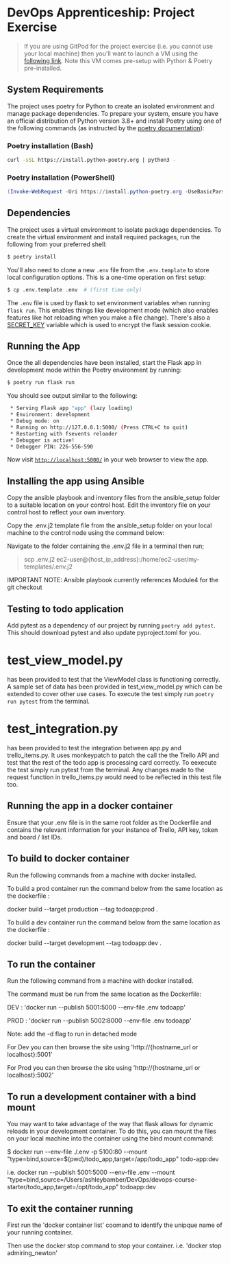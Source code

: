 # DevOps Apprenticeship: Project Exercise

> If you are using GitPod for the project exercise (i.e. you cannot use your local machine) then you'll want to launch a VM using the [following link](https://gitpod.io/#https://github.com/CorndelWithSoftwire/DevOps-Course-Starter). Note this VM comes pre-setup with Python & Poetry pre-installed.

## System Requirements

The project uses poetry for Python to create an isolated environment and manage package dependencies. To prepare your system, ensure you have an official distribution of Python version 3.8+ and install Poetry using one of the following commands (as instructed by the [poetry documentation](https://python-poetry.org/docs/#system-requirements)):

### Poetry installation (Bash)

```bash
curl -sSL https://install.python-poetry.org | python3 -
```

### Poetry installation (PowerShell)

```powershell
(Invoke-WebRequest -Uri https://install.python-poetry.org -UseBasicParsing).Content | py -
```

## Dependencies

The project uses a virtual environment to isolate package dependencies. To create the virtual environment and install required packages, run the following from your preferred shell:

```bash
$ poetry install
```

You'll also need to clone a new `.env` file from the `.env.template` to store local configuration options. This is a one-time operation on first setup:

```bash
$ cp .env.template .env  # (first time only)
```

The `.env` file is used by flask to set environment variables when running `flask run`. This enables things like development mode (which also enables features like hot reloading when you make a file change). There's also a [SECRET_KEY](https://flask.palletsprojects.com/en/1.1.x/config/#SECRET_KEY) variable which is used to encrypt the flask session cookie.

## Running the App

Once the all dependencies have been installed, start the Flask app in development mode within the Poetry environment by running:
```bash
$ poetry run flask run
```

You should see output similar to the following:
```bash
 * Serving Flask app "app" (lazy loading)
 * Environment: development
 * Debug mode: on
 * Running on http://127.0.0.1:5000/ (Press CTRL+C to quit)
 * Restarting with fsevents reloader
 * Debugger is active!
 * Debugger PIN: 226-556-590
```
Now visit [`http://localhost:5000/`](http://localhost:5000/) in your web browser to view the app.

## Installing the app using Ansible

Copy the ansible playbook and inventory files from the ansible_setup folder to a suitable location on your control host. Edit the inventory file on your control host to reflect your own inventory.

Copy the .env.j2 template file from the ansible_setup folder on your local machine to the control node using the command below:

Navigate to the folder containing the .env.j2 file in a terminal then run;
>scp .env.j2 ec2-user@{host_ip_address}:/home/ec2-user/my-templates/.env.j2

IMPORTANT NOTE: Ansible playbook currently references Module4 for the git checkout

## Testing to todo application

Add pytest as a dependency of our project by running `poetry add pytest`. This should download pytest and also update pyproject.toml for you.

test_view_model.py 
==================
has been provided to test that the ViewModel class is functioning correctly.
A sample set of data has been provided in test_view_model.py which can be extended to cover other use cases.
To execute the test simply run `poetry run pytest` from the terminal.

test_integration.py
===================
has been provided to test the integration between app.py and trello_items.py. It uses monkeypatch to patch the call the the Trello API and test that the rest of the todo app is processing card correctly.
To eexecute the test simply run pytest from the terminal. Any changes made to the request function in trello_items.py would need to be reflected in this test file too.

## Running the app in a docker container

Ensure that your .env file is in the same root folder as the Dockerfile and contains the relevant information for your instance of Trello, API key, token and board / list IDs.

## To build to docker container

Run the following commands from a machine with docker installed.

To build a prod container run the command below from the same location as the dockerfile :

docker build --target production --tag todoapp:prod .

To build a dev container run the command below from the same location as the dockerfile :

docker build --target development --tag todoapp:dev .

## To run the container

Run the following command from a machine with docker installed. 

The command must be run from the same location as the Dockerfile:

DEV : 'docker run --publish 5001:5000 --env-file .env todoapp'

PROD : 'docker run --publish 5002:8000 --env-file .env todoapp'

Note: add the -d flag to run in detached mode

For Dev you can then browse the site using 'http://{hostname_url or localhost}:5001'

For Prod you can then browse the site using 'http://{hostname_url or localhost}:5002'

## To run a development container with a bind mount

You may want to take advantage of the way that flask allows for dynamic reloads in your development container. To do this, you can mount the files on your local machine into the container using the bind mount command:

$ docker run --env-file ./.env -p 5100:80 --mount "type=bind,source=$(pwd)/todo_app,target=/app/todo_app" todo-app:dev

i.e. docker run --publish 5001:5000 --env-file .env --mount "type=bind,source=/Users/ashleybamber/DevOps/devops-course-starter/todo_app,target=/opt/todo_app" todoapp:dev

## To exit the container running

First run the 'docker container list' coomand to identify the unipque name of your running container.

Then use the docker stop command to stop your container. i.e. 'docker stop admiring_newton'

